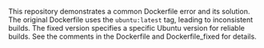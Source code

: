 This repository demonstrates a common Dockerfile error and its solution.  The original Dockerfile uses the `ubuntu:latest` tag, leading to inconsistent builds. The fixed version specifies a specific Ubuntu version for reliable builds.  See the comments in the Dockerfile and Dockerfile_fixed for details.
